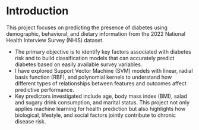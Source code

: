# Introduction
This project focuses on predicting the presence of diabetes using demographic, behavioral, and dietary information from the 2022 National Health Interview Survey (NHIS) dataset.
- The primary objective is to identify key factors associated with diabetes risk and to build classification models that can accurately predict diabetes based on easily available survey variables.
- I have explored Support Vector Machine (SVM) models with linear, radial basis function (RBF), and polynomial kernels to understand how different types of relationships between features and outcomes affect predictive performance.
- Key predictors investigated include age, body mass index (BMI), salad and sugary drink consumption, and marital status.
This project not only applies machine learning for health prediction but also highlights how biological, lifestyle, and social factors jointly contribute to chronic disease risk.

